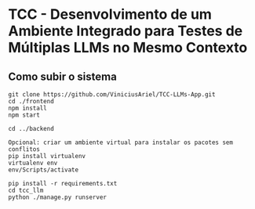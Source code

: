 # TCC - Desenvolvimento de um Ambiente Integrado para Testes de Múltiplas LLMs no Mesmo Contexto

## Como subir o sistema
```
git clone https://github.com/ViniciusAriel/TCC-LLMs-App.git
cd ./frontend
npm install
npm start

cd ../backend

Opcional: criar um ambiente virtual para instalar os pacotes sem conflitos
pip install virtualenv
virtualenv env
env/Scripts/activate

pip install -r requirements.txt
cd tcc_llm
python ./manage.py runserver
```
